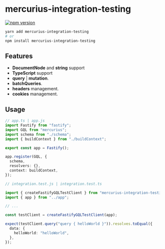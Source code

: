 # mercurius-integration-testing

[![npm version](https://badge.fury.io/js/mercurius-integration-testing.svg)](https://badge.fury.io/js/mercurius-integration-testing)

```sh
yarn add mercurius-integration-testing
# or
npm install mercurius-integration-testing
```

## Features

- **DocumentNode** and **string** support
- **TypeScript** support
- **query** | **mutation**.
- **batchQueries**.
- **headers** management.
- **cookies** management.

## Usage

```ts
// app.ts | app.js
import Fastify from "fastify";
import GQL from "mercurius";
import schema from "./schema";
import { buildContext } from "./buildContext";

export const app = Fastify();

app.register(GQL, {
  schema,
  resolvers: {},
  context: buildContext,
});
```

```ts
// integration.test.js | integration.test.ts

import { createFastifyGQLTestClient } from "mercurius-integration-testing";
import { app } from "../app";

// ...

const testClient = createFastifyGQLTestClient(app);

expect(testClient.query("query { helloWorld }")).resolves.toEqual({
  data: {
    helloWorld: "helloWorld",
  },
});
```
